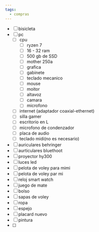 ```yaml
---
tags:
  - compras
---
```


- [ ] bisicleta
- [ ] pc
	- [ ] cpu
		- [ ] ryzen 7
		- [ ] 16 - 32 ram
		- [ ] 500 gb de SSD
		- [ ] mother 250a
		- [ ] grafica 
		- [ ] gabinete
		- [ ] teclado mecanico
		- [ ] mouse
		- [ ] moitor
		- [ ] altavoz
		- [ ] camara
		- [ ] microfono
	- [ ] internet (adaptador coaxial-ethernet)
	- [ ] silla gamer
	- [ ] escritorio en L
	- [ ] microfono de condenzador
	- [ ] placa de audio
	- [ ] teclado midi(no es necesario)
- [ ] auriculares behringer
- [ ] aurticulares bluethoot
- [ ] proyector hy300
- [ ] luces led
- [ ] pelota de voley para mimi
- [ ] pelota de voley par mi
- [ ] reloj smart watch
- [ ] juego de mate
- [ ] bolso
- [ ] sapas de voley
- [ ] ropa
- [ ] espejo
- [ ] placard nuevo
- [ ] pintura
- [ ] 